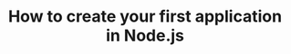 ---
layout: post
title: How to create your first application in Node.js
categories:
  - Node_js
  - programming languages
---